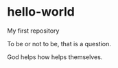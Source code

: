 # hello-world
My first repository

To be or not to be, that is a question.

God helps how helps themselves.
